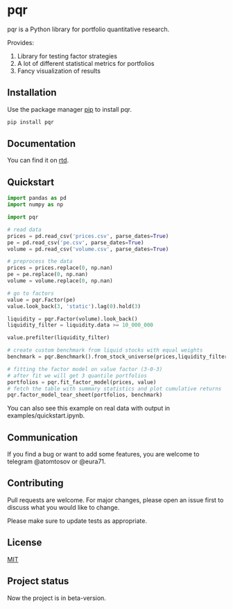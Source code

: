 # pqr

pqr is a Python library for portfolio quantitative research.

Provides:

1. Library for testing factor strategies
2. A lot of different statistical metrics for portfolios
3. Fancy visualization of results

## Installation

Use the package manager [pip](https://pip.pypa.io/en/stable/) to install pqr.

```bash
pip install pqr
```

## Documentation

You can find it on [rtd](https://pqr.readthedocs.io/en/latest/index.html).

## Quickstart

```python
import pandas as pd
import numpy as np

import pqr

# read data
prices = pd.read_csv('prices.csv', parse_dates=True)
pe = pd.read_csv('pe.csv', parse_dates=True)
volume = pd.read_csv('volume.csv', parse_dates=True)

# preprocess the data
prices = prices.replace(0, np.nan)
pe = pe.replace(0, np.nan)
volume = volume.replace(0, np.nan)

# go to factors
value = pqr.Factor(pe)
value.look_back(3, 'static').lag(0).hold(3)

liquidity = pqr.Factor(volume).look_back()
liquidity_filter = liquidity.data >= 10_000_000

value.prefilter(liquidity_filter)

# create custom benchmark from liquid stocks with equal weights
benchmark = pqr.Benchmark().from_stock_universe(prices,liquidity_filter)

# fitting the factor model on value factor (3-0-3)
# after fit we will get 3 quantile portfolios
portfolios = pqr.fit_factor_model(prices, value)
# fetch the table with summary statistics and plot cumulative returns
pqr.factor_model_tear_sheet(portfolios, benchmark)
```

You can also see this example on real data with output in
examples/quickstart.ipynb.

## Communication

If you find a bug or want to add some features, you are welcome to telegram
@atomtosov or @eura71.

## Contributing

Pull requests are welcome. For major changes, please open an issue first to
discuss what you would like to change.

Please make sure to update tests as appropriate.

## License

[MIT](https://choosealicense.com/licenses/mit/)

## Project status

Now the project is in beta-version.
